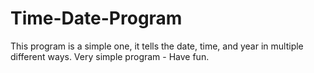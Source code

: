 # Time-Date-Program
This program is a simple one, it tells the date, time, and year in multiple different ways. 
Very simple program - Have fun. 
